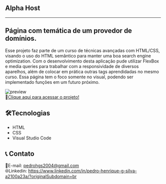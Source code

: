 ## Alpha Host
<hr>

<h2>Página com temática de um provedor de domínios.</h2>

Esse projeto faz parte de um curso de técnicas avançadas com HTML/CSS, visando o uso do HTML semântico para manter uma boa search engine optimization. Com o desenvolvimento desta aplicação pude utilizar FlexBox e media queries para trabalhar com a responsividade de diversos aparelhos, além de colocar em prática outras tags aprendidadas no mesmo curso. Essa página tem o foco somente no visual, podendo ser implementado funções em um futuro próximo.

![preview](./alpha.gif)<br>
🔗[Clique aqui para acessar o projeto!](https://pedrodevvv.github.io/alpha-host/)
## 🛠️Tecnologias

* HTML
* CSS
* Visual Studio Code

## 📞 Contato

📩E-mail: pedrohgs2004@gmail.com <br>
🌐Linkedin: https://www.linkedin.com/in/pedro-henrique-g-silva-a2100a23a/?originalSubdomain=br
